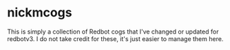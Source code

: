 # nickmcogs

This is simply a collection of Redbot cogs that I've changed or updated for redbotv3. I do not take credit for these, it's just easier to manage them here.
